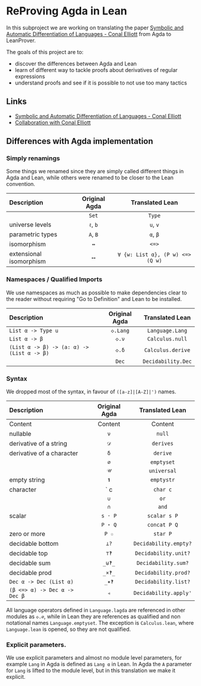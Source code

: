 # ReProving Agda in Lean

In this subproject we are working on translating the paper [Symbolic and Automatic Differentiation of Languages - Conal Elliott](http://conal.net/papers/language-derivatives) from Agda to LeanProver.

The goals of this project are to:

  - discover the differences between Agda and Lean
  - learn of different way to tackle proofs about derivatives of regular expressions
  - understand proofs and see if it is possible to not use too many tactics

## Links

  - [Symbolic and Automatic Differentiation of Languages - Conal Elliott](http://conal.net/papers/language-derivatives)
  - [Collaboration with Conal Elliott](https://github.com/conal/Collaboration)

## Differences with Agda implementation

### Simply renamings

Some things we renamed since they are simply called different things in Agda and Lean, while others were renamed to be closer to the Lean convention.

| Description  | Original Agda | Translated Lean |
| :---         | :---:         | :---:           |
|              | `Set`         | `Type`          |
| universe levels  | `ℓ`, `b`  | `u`, `v`        |
| parametric types | `A`, `B`  | `α`, `β`        |
| isomorphism      | `↔`       | `<=>`           |
| extensional isomorphism | `⟷` | `∀ {w: List α}, (P w) <=> (Q w)` |

### Namespaces / Qualified Imports

We use namespaces as much as possible to make dependencies clear to the reader without requiring "Go to Definition" and Lean to be installed.

| Description        | Original Agda | Translated Lean   |
| :---               | :---:         | :---:             |
| `List α -> Type u` | `◇.Lang`      | `Language.Lang`   |
| `List α -> β`      | `◇.ν`         | `Calculus.null`   |
| `(List α -> β) -> (a: α) -> (List α -> β)` | `◇.δ`     | `Calculus.derive` |
|                    | `Dec` | `Decidability.Dec` |

### Syntax

We dropped most of the syntax, in favour of `([a-z]|[A-Z]|')` names.

| Description  | Original Agda | Translated Lean |
| :---         | :---:         | :---:           |
| Content      | Content       | Content         |
| nullable     | `ν`           | `null`          |
| derivative of a string  | `𝒟` | `derives`      |
| derivative of a character    | `δ`  | `derive` |
|              | `∅`           | `emptyset`      |
|              | `𝒰`           | `universal`     |
| empty string | `𝟏`           | `emptystr`      |
| character    | ` c           | `char c`        |
|              | `∪`           | `or`            |
|              | `∩`           | `and`           |
| scalar       | `s · P`       | `scalar s P`    |
|              | `P ⋆ Q`       | `concat P Q`    |
| zero or more | `P ☆`        | `star P`        |
| decidable bottom  | `⊥?`     | `Decidability.empty?` |
| decidable top     | `⊤‽`     | `Decidability.unit?`  |
| decidable sum     | `_⊎‽_`   | `Decidability.sum?`   |
| decidable prod    | `_×‽_`   | `Decidability.prod?`   |
| `Dec α -> Dec (List α)` | `_✶‽` | `Decidability.list?` |
| `(β <=> α) -> Dec α -> Dec β` | `◃` | `Decidability.apply'` |

All language operators defined in `Language.lagda` are referenced in other modules as `◇.∅`, while in Lean they are references as qualified and non notational names `Language.emptyset`. The exception is `Calculus.lean`, where `Language.lean` is opened, so they are not qualified.

### Explicit parameters.

We use explicit parameters and almost no module level parameters, for example `Lang` in Agda is defined as `Lang α` in Lean. In Agda the `A` parameter for `Lang` is lifted to the module level, but in this translation we make it explicit.
